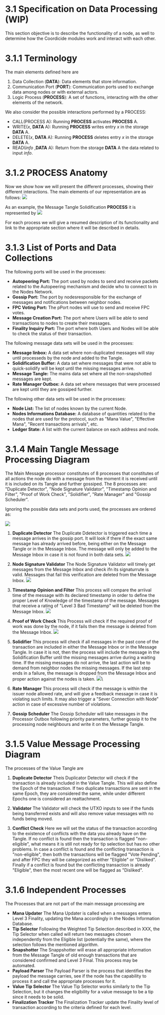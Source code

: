 # 3.1 Specification on Data Processing (WIP)

This section objective is to describe the functionality of a node, as well to determine how the Coordicide modules work and interact with each other. 

# 3.1.1 Terminology 

The main elements defined here are

1. Data Collection (**DATA**): Data elements that store information.
2. Communication Port (**PORT**): Communication ports used to exchange data among nodes or with external actors.
3. Logic Process (**PROCESS**): A set of functions, interacting with the other elements of the network. 



We also consider the possible interactions performed by a PROCESS:

* CALL(PROCESS A): Running **PROCESS** activates  **PROCESS** A.
* WRITE($x$, **DATA** A): Running **PROCESS** writes entry $x$ in the storage **DATA** A.
* DELETE($x$, **DATA** A): Running **PROCESS** deletes entry $x$ in the storage **DATA** A.
* READ(*info* ,**DATA** A): Return from the storage **DATA** A the data related to input *info*.



# 3.1.2 PROCESS Anatomy

Now we show how we will present the different processes, showing their different interactions. The main elements of our representation are as follows:
![](https://i.imgur.com/WuHlwWl.png)

As an example, the Message Tangle Solidification **PROCESS** it is represented by
![](https://i.imgur.com/YSjdBOP.png)

For each process we will give a resumed description of its functionality and link to the appropriate section where it will be described in details.

# 3.1.3 List of Ports and Data Collections

The following ports will be used in the processes:

* **Autopeering Port:** The port used by nodes to send and receive packets related to the Autopeering mechanism and decide who to connect to in the Nodes Network. 
* **Gossip Port:** The port by nodesresponsible for the exchange of messages and notifications between neighbor nodes.
* **FPC Voting Port:** The pPort nodes will use to send and receive FPC votes.
* **Message Creation Port:** The port where Users will be able to send trarnsactions to nodes to create their messages. 
* **Finality Inquiry Port:** The port where both Users and Nodes will be able to check the status of their transaction. 

The following message data sets will be used in the processes:
* **Message Iinbox:** A data set where non-duplicated messages will stay until processeds by the node and added to the Tangle. 
* **Solidification Buffer:** A data set where messages that were not able to quick-solidify will be kept until the missing messages arrive.
* **Message Tangle:** The mains data set where all the non-snapshotted messages are kept. 
* **Rate Manager Outbox:** A data set where messages that were processed are kept until they are gossiped further. 

The following other data sets will be used in the processes:
* **Node List:** The list of nodes known by the current Node. 
* **Nodes Informations Database:** A database of quantities related to the nodes that are used for the protocol, such as "Mana Value", "Effective Mana", "Recent transactions arrivals", etc. 
* **Ledger State:** A list with the current balance on each address and node. 


# 3.1.4 Main Tangle Message Processing Diagram 

The Main Message processor constitutes of 8 processes that constitutes of all actions the node do with a message from the moment it is received until it is included on its Tangle and further gossiped. The 8 processes are: "Duplicate Detector", "Node Signature Validator", "Timestamp Opinion and Filter", "Proof of Work Check", "Solidifier", "Rate Manager" and "Gossip Scheduler".

Ignoring the possible data sets and ports used, the processes are ordered as:

![](https://i.imgur.com/xFjNlFd.png)


1. **Duplicate Detector**
The Duplicate Ddetector is triggered each time a message arrives in the gossip port. It will look if there if the exact same message has already arrived before, being either on the Message Tangle or in the Message Inbox. The message will only be added to the Message Inbox in  case it is not found in both data sets.
![](https://i.imgur.com/5Ke3jId.png)

2. **Node Signature Validator**
The Node Signature Validator will timely get messages from the Message Inbox and check ifn its signaturrute is valid. Messages that fail this verification are deleted from the Message Inbox.
![](https://i.imgur.com/mOrfhqz.png)

3. **Timestamp Opinion and Filter**
This process will compare the arriival time of the message with its declared timestamp in order to define the proper Level of Knowledge of the timestamp of the message. Messages that receive a rating of "Level 3 Bad Timestamp" will be deleted from the Message Inbox. 
![](https://i.imgur.com/lVa7H5L.png)

4. **Proof of Work Check**
This Process will check if the required proof of work was done by the node, if it fails then the message is deleted from the Message Inbox.
![](https://i.imgur.com/sn7UJFD.png)

5. **Solidifier**
This process will check if all messages in the past cone of the transaction are included in either the Message Inbox or in the Message Tangle. In case it is not, then the process will include the message in the Solidification Buffer until the missing messages arrive during a waiting time. If the missing messages do not arrive, the last action will be to demand from neighbor nodes the missing messages. If the last step ends in a failure, the message is dropped from the Message Inbox and proper action against the nodes is taken. 
![](https://i.imgur.com/YSjdBOP.png)\

6. **Rate Manager**
This process will check if the message is within the issuer node allowed rate, and will give a feedback message in case it is violating such limits. It may also trigger a "Sever Connection with Node" action in case of excessive number of violations.

8. **Gossip Scheduler**
The Gossip Scheduler will take messages in the Processor Outbox following priority parameters, further gossip it to the processing node neighbours and write it on the Message Tangle. 



# 3.1.5 Value Message Processing Diagram 

The processes of the Value Tangle are 

1. **Duplicate Detector**
Theis Duplicator Detector will check if the transaction is already included in the Value Tangle. This will also define the Epoch of the transaction. If two duplicate transactions are sent in the same Epoch, they are considered the same, while under different Epochs one is considered an reattachment. 

2. **Validator**
The Validator will check the UTXO inputs to see if the funds being transferred exists and will also remove value messages with no funds being moved. 


3. **Conflict Check**
Here we will set the status of the transaction according to the existence of conflicts with the data you already have on the Tangle. If no conflict is found then the transaction is flagged "non-eligible", what means it is still not ready for tip selection but has no other problems. In case a conflict is found and the conflicting transaction is "non-eligible", then both the transactions will be flagged "Vote Pending", and after FPC they will be categorized as either "Eligible" or "Disliked". Finally if a conflict is found but the conflicting transaction is already "Eligible", then the most recent one will be flagged as "Disliked".


# 3.1.6 Independent Processes

The Processes that are not part of the main message processing are

* **Mana Updater**
The Mana Updater is called when a messages enters Level 3 Finality, updating the Mana accordingly in the Nodes Information Database. 
* **Tip Selector**
Following the Weighted Tip Selection described in XXX, the Tip Selector when called will return two messages chosen independently from the Eligible list (potentially the same), where the selection follows the mentioned algorithm. 
* **Snapshotter**
The Snappshotter will erase all appropriate information from the Message Tangle of old enough transactions that are considered confirmed and Level 3 Final. This process may be automated. 
* **Payload Parser**
The Payload Parser is the process that identifies the payload the message carries, see if the node has the capability to process it and call the appropriate processes for it. 
* **Value Tip Selector**
The Value Tip Selector works similarly to the Tip Selection, but it changes the eligibility for a value message to be a tip since it needs to be solid.
* **Finalization Tracker**
The Finalization Tracker update the Finality level of transaction according to the criteria defined for each level. 



<!--stackedit_data:
eyJkaXNjdXNzaW9ucyI6eyJ1WnFsUlZyU3ViSGYxYzA4Ijp7In
RleHQiOiJUaGUgcG9ydCByZXNwb25zaWJsZSBmb3IgdGhlIHBh
Y2tldHMgbmVlZGVkIHRvIG5vZGVzIHRvIHVzZSB0aGUgQXV0b3
BlZXJpbmcgbWVj4oCmIiwic3RhcnQiOjE1NzAsImVuZCI6MTY1
MX0sInVIcEs0akRGZG1nUVVYUXgiOnsidGV4dCI6Im5vbi1zbm
Fwc2hvdHRlZCIsInN0YXJ0IjoyNTMxLCJlbmQiOjI1NDZ9LCJz
N1BuQmQ0aVpvOFByaEhTIjp7InRleHQiOiJOb2RlcyBJbmZvcm
1hdGlvbiBEYXRhYmFzZSIsInN0YXJ0IjoyODEyLCJlbmQiOjI4
Mzl9LCJIMExjTTlYVVdXbVMwd1QwIjp7InRleHQiOiJUaGUgTW
FpbiBNZXNzYWdlIHByb2Nlc3NvciBjb25zdGl0dXRlcyBvZiA3
IHByb2Nlc3NlcyB0aGF0IGNvbnN0aXR1dGVzIG9mIGFsbCBh4o
CmIiwic3RhcnQiOjMxMjksImVuZCI6MzMyOH0sImc2WkRTQjF4
dGY1UVRDMWciOnsidGV4dCI6IlRpbWVzdGFtcCBPcGluaW9uIG
FuZCBGaWx0ZXIiLCJzdGFydCI6MzQwMiwiZW5kIjozNDMwfSwi
ZjR0SDh6MUcxMmFmdE8weCI6eyJ0ZXh0IjoiU29saWRpZmllci
IsInN0YXJ0IjozNDU3LCJlbmQiOjM0Njd9LCJKNXJWbTI0VW9J
ZmRBY0plIjp7InRleHQiOiIhW10oaHR0cHM6Ly9pLmltZ3VyLm
NvbS81S2UzaklkLnBuZykiLCJzdGFydCI6Mzk3MSwiZW5kIjo0
MDA3fSwiQ1czVTQ4S1daRVpkM04zVSI6eyJ0ZXh0IjoiZnJvbS
B0aGUgTWVzc2FnZSBJbmJvIiwic3RhcnQiOjQyMDgsImVuZCI6
NDIyOX0sIk9idnNOak8waWFuY3psaWUiOnsidGV4dCI6Ikxldm
VsIG9mIEtub3dsZWRnZSIsInN0YXJ0Ijo0NDIzLCJlbmQiOjQ0
NDF9LCJtOUptUHlwalRHRGtKN05nIjp7InRleHQiOiIhW10oaH
R0cHM6Ly9pLmltZ3VyLmNvbS9sVmE3SDVMLnBuZyIsInN0YXJ0
Ijo0NTc0LCJlbmQiOjQ2MDl9LCJqd0ExT3lKN3VnVm1lejR5Ij
p7InRleHQiOiIhW10oaHR0cHM6Ly9pLmltZ3VyLmNvbS9zbjdV
SkZELnBuZykiLCJzdGFydCI6NDc3OSwiZW5kIjo0ODE1fSwiYj
RhM2tJeVpsWlJPZFZLRiI6eyJ0ZXh0IjoiZnJvbSB0aGUgTWVz
c2FnZSBJbmJveCBhbmQgcHJvcGVyIGFjdGlvbiBhZ2FpbnN0IH
RoZSBub2RlcyBpcyB0YWtlbiIsInN0YXJ0Ijo1Mjk5LCJlbmQi
OjUzNjZ9LCJmQWtLa1Z2U3VTUWxwclNnIjp7InRleHQiOiJTZX
ZlciBDb25uZWN0aW9uIHdpdGggTm9kZVwiIGFjdGlvbiBpbiBj
YXNlIG9mIGV4Y2Vzc2l2ZSBudW1iZXIgb2YgdmlvbGF0aW9ucy
4iLCJzdGFydCI6NTYwMCwiZW5kIjo1Njc3fSwiNlNFQk1qZlpy
ZUNWSmFxZCI6eyJ0ZXh0IjoiKlJhdGUgTWFuYWdlcioiLCJzdG
FydCI6NTQxMiwiZW5kIjo1NDI2fSwiRzFPd1p1QjNidHg1cmZx
ViI6eyJ0ZXh0IjoiR29zc2lwIFNjaGVkdWxlciIsInN0YXJ0Ij
o1Njg0LCJlbmQiOjU3MDB9LCJ0RklLdWk5eTBmNXJFcnZYIjp7
InRleHQiOiJUaGUgcHJvIiwic3RhcnQiOjU5MzMsImVuZCI6NT
k0MH0sImM2RDlWNVU0VGJFeDU2TXYiOnsidGV4dCI6IkVwb2No
cyIsInN0YXJ0Ijo2MjU4LCJlbmQiOjYyNjR9LCJBV2o0VENiWX
c0STVITloxIjp7InRleHQiOiJhbmQgdGhlIGNvbmZsaWN0aW5n
IHRyYW5zYWN0aW9uIGlzIFwibm9uLWVsaWdpYmxlXCIiLCJzdG
FydCI6NjgwNCwiZW5kIjo2ODUzfSwiRVpsRHBQUk40ZTZIZ1dr
OSI6eyJ0ZXh0IjoiaGUgY29uZmxpY3RpbmciLCJzdGFydCI6Nz
AyNSwiZW5kIjo3MDM5fSwiVW84NENsdE0weVMxdmNMcSI6eyJ0
ZXh0IjoiaGUgUHJvY2Vzc2VzIHRoYXQgYXJlIG5vdCBwYXJ0IG
9mIHRoZSBtYWluIG1lc3NhZ2UgcHJvY2Vzc2luZyBhciIsInN0
YXJ0Ijo3MTY1LCJlbmQiOjcyMjl9LCJzZGRRSTZIbjFYbkIxT0
RXIjp7InRleHQiOiIqKlBheWxvYWQgUGFyc2VyKioiLCJzdGFy
dCI6Nzg0MywiZW5kIjo3ODYxfX0sImNvbW1lbnRzIjp7IjBPYz
JZZmF1aXh2OFNDclAiOnsiZGlzY3Vzc2lvbklkIjoidVpxbFJW
clN1YkhmMWMwOCIsInN1YiI6ImdoOjUxMTEyNjE4IiwidGV4dC
I6InRoZSBwb3J0IGZvciBhdXRvcGVlcmluZyBwcm90b2NvbC9y
ZXF1ZXN0cz8gRG9uIHQgdW5kZXJzdGFuZCB3aGF0IHRoZSBkZW
Npc2lvbiBvbiAgd2hvIHRvIGNvbm5lY3QgaGFzIHRvIHRvIHdp
dGggdGhlIHBvcnQuIiwiY3JlYXRlZCI6MTU5NTQyMDk3NzU1NH
0sIjNjQUVXMmZwdHRVRnFvME4iOnsiZGlzY3Vzc2lvbklkIjoi
dVpxbFJWclN1YkhmMWMwOCIsInN1YiI6ImdoOjY4MjUwMzUwIi
widGV4dCI6IkkgdHJpZWQgdG8gZ2l2ZSBhIGJldHRlciB3b3Jk
aW5nLCB0aGUgb2xkIG9uZSB3YXMgYXdmdWwuIiwiY3JlYXRlZC
I6MTU5NTQ0NDExMTE0Mn0sInUyV1B2ME5aT1Q0alJPY2giOnsi
ZGlzY3Vzc2lvbklkIjoidVpxbFJWclN1YkhmMWMwOCIsInN1Yi
I6ImdoOjUxMTEyNjE4IiwidGV4dCI6InNvIGl0cyB0aGUgc2Ft
ZSBwb3J0IGZvciBzZW5kaW5nIGFuZCByZXF1ZXN0aW5nLiBJZi
B5ZXMgcGVyaGFwcyBqdXN0IGNhbGwgaXN0IEF1dG9wZWVyaW5n
IFBvcnQiLCJjcmVhdGVkIjoxNTk1NTAwNTg2MTIyfSwiaDZOdU
JESTRwTm42SmpEQyI6eyJkaXNjdXNzaW9uSWQiOiJ1SHBLNGpE
RmRtZ1FVWFF4Iiwic3ViIjoiZ2g6NTExMTI2MTgiLCJ0ZXh0Ij
oiZGVmaW5lIHNuYXBzaG90IHNvbWV3aGVyZSIsImNyZWF0ZWQi
OjE1OTU1MDA3MDI5NTV9LCJpVDZVTzRFVXRwNHVwYWdXIjp7Im
Rpc2N1c3Npb25JZCI6InM3UG5CZDRpWm84UHJoSFMiLCJzdWIi
OiJnaDo1MTExMjYxOCIsInRleHQiOiJqdXN0IFwiTm9kZSBEYX
RhYmFzZVwiPyIsImNyZWF0ZWQiOjE1OTU1MDA4MTA1MzV9LCJU
UUhsejBXUDdWWk9lMnBLIjp7ImRpc2N1c3Npb25JZCI6IkgwTG
NNOVhVV1dtUzB3VDAiLCJzdWIiOiJnaDo1MTExMjYxOCIsInRl
eHQiOiJUaGUgTWFpbiBNZXNzYWdlIHByb2Nlc3NvciBpcyBkaX
ZpZGVkIGludG8gNyBzdWItcHJvY2Vzc2VzOyBjb3ZlcmluZyBh
bGwgYWN0aW9ucyBhIG5vZGUgaGFzIHRvIHBlcmZvcm0gaW4gb3
JkZXIgdG8gc2VuZCBhIG1lc3NhZ2UgPyIsImNyZWF0ZWQiOjE1
OTU1MDA5NzkxNDJ9LCJkRkpMbmd0cmlTNmp3MWo4Ijp7ImRpc2
N1c3Npb25JZCI6IkgwTGNNOVhVV1dtUzB3VDAiLCJzdWIiOiJn
aDo1MTExMjYxOCIsInRleHQiOiI3LT44IiwiY3JlYXRlZCI6MT
U5NTUwMTAwNzM4M30sIkRKVUhRYmZnMFZMMzh6ZjkiOnsiZGlz
Y3Vzc2lvbklkIjoiZzZaRFNCMXh0ZjVRVEMxZyIsInN1YiI6Im
doOjUxMTEyNjE4IiwidGV4dCI6IlRpbWVzdGFtcCBjaGVjaz8i
LCJjcmVhdGVkIjoxNTk1NTAxMDMxMjg3fSwiWDdVZFVHaHR1QT
hUZk96ciI6eyJkaXNjdXNzaW9uSWQiOiJmNHRIOHoxRzEyYWZ0
TzB4Iiwic3ViIjoiZ2g6NTExMTI2MTgiLCJ0ZXh0Ijoib3IgTV
QgU29saWRpZmllcj8iLCJjcmVhdGVkIjoxNTk1NTAxMDU2NDI0
fSwiWmZJQms3dVYwN3lYRmh5ZCI6eyJkaXNjdXNzaW9uSWQiOi
JKNXJWbTI0VW9JZmRBY0plIiwic3ViIjoiZ2g6NTExMTI2MTgi
LCJ0ZXh0IjoiV2h5IERlbGV0ZSBpbiBNZXNzYWdlIEluYm94Py
IsImNyZWF0ZWQiOjE1OTU1MDEyMDY0NjB9LCI4a2Nhenh5OWpM
NzFXVURhIjp7ImRpc2N1c3Npb25JZCI6IkNXM1U0OEtXWkVaZD
NOM1UiLCJzdWIiOiJnaDo1MTExMjYxOCIsInRleHQiOiJhZGQg
XCJERUxFVEUgTWVzc2FnZSBJbmJveFwiIiwiY3JlYXRlZCI6MT
U5NTUwMTM4NDM2Nn0sIlFBODhKV1dVRklsbVRxMUgiOnsiZGlz
Y3Vzc2lvbklkIjoiQ1czVTQ4S1daRVpkM04zVSIsInN1YiI6Im
doOjUxMTEyNjE4IiwidGV4dCI6Ik9uY2UgYSBtZXNzYWdlIGlz
IGRlbGV0ZWQgZnJvbSBJbmJveCwgZ29zc2lwIG1pZ2h0IHB1dC
BpdCB0aGVyZSB5ZXQgYW5vdGhlciB0aW1lID8iLCJjcmVhdGVk
IjoxNTk1NTAxNDM2MDM2fSwiVlNXSlF6WXd6NzV4VmRoQSI6ey
JkaXNjdXNzaW9uSWQiOiJPYnZzTmpPMGlhbmN6bGllIiwic3Vi
IjoiZ2g6NTExMTI2MTgiLCJ0ZXh0IjoiaW50cm9kdWNlIGxpbm
sgdG8gRGVmaW5pdGlvbiIsImNyZWF0ZWQiOjE1OTU1MDE0NzQ4
NDl9LCJXNUc3WGNmTkJ2a0hQYVZ5Ijp7ImRpc2N1c3Npb25JZC
I6Im05Sm1QeXBqVEdEa0o3TmciLCJzdWIiOiJnaDo1MTExMjYx
OCIsInRleHQiOiJNaXNzaW5nIERFTEVURSBNZXNzYWdlIElOQk
9YLCIsImNyZWF0ZWQiOjE1OTU1MDE1NDYwMzd9LCI0eWVBbjhU
WVVSQnNwekR4Ijp7ImRpc2N1c3Npb25JZCI6Im05Sm1QeXBqVE
dEa0o3TmciLCJzdWIiOiJnaDo1MTExMjYxOCIsInRleHQiOiJB
bmQgUkVBRCIsImNyZWF0ZWQiOjE1OTU1MDE2NjE2MjN9LCJ1M1
dzVjJ0aURkQThuWU5FIjp7ImRpc2N1c3Npb25JZCI6Imp3QTFP
eUo3dWdWbWV6NHkiLCJzdWIiOiJnaDo1MTExMjYxOCIsInRleH
QiOiJXcm9uZyBEQiBvcGVyYXRpb247IFJFQUQvREVMRVRFIE1l
c3NhZ2UgSW5ib3giLCJjcmVhdGVkIjoxNTk1NTAxNzI5NjcwfS
wiMkFiT2FtU0c3OTdXQ0NybSI6eyJkaXNjdXNzaW9uSWQiOiJi
NGEza0l5WmxaUk9kVktGIiwic3ViIjoiZ2g6NTExMTI2MTgiLC
J0ZXh0IjoiYWRkIHRoZXNlIGFjdGlvbiB0byBmaWd1cmUiLCJj
cmVhdGVkIjoxNTk1NTAxODIxNTYwfSwiTEtuR0FZbjJMNkFBUU
ZZRiI6eyJkaXNjdXNzaW9uSWQiOiJmQWtLa1Z2U3VTUWxwclNn
Iiwic3ViIjoiZ2g6NTExMTI2MTgiLCJ0ZXh0IjoieW91IG1lYW
4gZHJvcHBpbmcgdGhlIG5vZGU/IiwiY3JlYXRlZCI6MTU5NTUw
MjAwMjk2MH0sImFyT1RPNHhMVUNNSmdJUlciOnsiZGlzY3Vzc2
lvbklkIjoiNlNFQk1qZlpyZUNWSmFxZCIsInN1YiI6ImdoOjUx
MTEyNjE4IiwidGV4dCI6IkFkZCBGaWd1cmUiLCJjcmVhdGVkIj
oxNTk1NTAyMDIyNTUwfSwiMWFWaUNCck1DRFlDRW91ZiI6eyJk
aXNjdXNzaW9uSWQiOiJHMU93WnVCM2J0eDVyZnFWIiwic3ViIj
oiZ2g6NTExMTI2MTgiLCJ0ZXh0IjoiQWRkIEZpZ3VyZSIsImNy
ZWF0ZWQiOjE1OTU1MDIwNTAwNDl9LCIxeVJ4OGVXOWZ5SHpOd2
xjIjp7ImRpc2N1c3Npb25JZCI6InRGSUt1aTl5MGY1ckVydlgi
LCJzdWIiOiJnaDo1MTExMjYxOCIsInRleHQiOiJBbGwgdGhpcy
Bjb21lIGFmdGVyIHRoZSBNYWluIE1lc3NhZ2UgUHJvYyBEaWFn
LiBUaGlzIHNob3VsZCBiZSBzYWlkIGV4cGxpY3RseSIsImNyZW
F0ZWQiOjE1OTU1MDIyODYxMjh9LCJaNU1lYTUzaktYUDBHOHlo
Ijp7ImRpc2N1c3Npb25JZCI6ImM2RDlWNVU0VGJFeDU2TXYiLC
JzdWIiOiJnaDo1MTExMjYxOCIsInRleHQiOiJOb3QgY2xlYXIg
d2hhdCBhbiBFcG9jaCBpcyIsImNyZWF0ZWQiOjE1OTU1MDIzOT
Q1MjR9LCJEbXJab2JNcnlROHpvdHp2Ijp7ImRpc2N1c3Npb25J
ZCI6IkFXajRUQ2JZdzRJNUhOWjEiLCJzdWIiOiJnaDo1MTExMj
YxOCIsInRleHQiOiJNaXNzaW5nIHRoZSBpbmZvcm1hdGlvbiB3
aGVuIGEgdHggdHVybnMgaW50byBlbGlnaWJsZSIsImNyZWF0ZW
QiOjE1OTU1MDI1ODU5MTR9LCJMbDNVamswd25heVpOT0MwIjp7
ImRpc2N1c3Npb25JZCI6IkVabERwUFJONGU2SGdXazkiLCJzdW
IiOiJnaDo1MTExMjYxOCIsInRleHQiOiJpbiBnZW5lcmFsIHRo
ZXJlIG1pZ2h0IGJlIG1vcmUgdGhhbiAxIGNvbmZsaWN0aW5nIH
R4IiwiY3JlYXRlZCI6MTU5NTUwMjYzMzQ1M30sIlh2RFozVTZH
bTloNnRaWDEiOnsiZGlzY3Vzc2lvbklkIjoiVW84NENsdE0weV
MxdmNMcSIsInN1YiI6ImdoOjUxMTEyNjE4IiwidGV4dCI6ImFk
ZCBsaW5rcyB0byBwbGFjZXMgd2hlcmUgdGhlc2UgcHJvY2Vzc2
VzIGFyZSBzcGVjaWZpZWQiLCJjcmVhdGVkIjoxNTk1NTAyOTc1
MjA5fSwiMG8yYzZBcW12a2RjSTdUNSI6eyJkaXNjdXNzaW9uSW
QiOiJzZGRRSTZIbjFYbkIxT0RXIiwic3ViIjoiZ2g6NTExMTI2
MTgiLCJ0ZXh0Ijoid2h5IGlzIHRoaXMgUGFyc2VycyBub3QgdX
NlZCBhYm92ZSB0byBjaGVjayB0aGUgdmFsdWUgcGF5bG9hZD8i
LCJjcmVhdGVkIjoxNTk1NTAzMDUwNzgzfSwiSWxRNXVsTHNwcz
BVWVhXaCI6eyJkaXNjdXNzaW9uSWQiOiJzZGRRSTZIbjFYbkIx
T0RXIiwic3ViIjoiZ2g6NTExMTI2MTgiLCJ0ZXh0IjoiaS5lLi
BpZGVudGlmeWluZyB2YWx1ZSBtZXNzYWdlcy90eCIsImNyZWF0
ZWQiOjE1OTU1MDMwODIwMDh9LCJqZHlERkVuUUdyMFAyTUJWIj
p7ImRpc2N1c3Npb25JZCI6IkNXM1U0OEtXWkVaZDNOM1UiLCJz
dWIiOiJnaDo1MDY2MTg0NCIsInRleHQiOiJQZXJoYXBzLCBhbm
QgaXQgd291bGQgYmUgYW4gb3B0aW1pemF0aW9uIHRvIHRyYWNr
IHRoZSBkZWxldGVkIHRoaW5ncy4gIEJ1dCB3cml0aW5nIHRoaX
MgZ29lcyBiZXlvbmQgdGhlIGNvcmUgcHJvdG9jb2wgYW5kIGdl
dHMgaW50byBpbXBsZW1lbnRhdGlvbi4iLCJjcmVhdGVkIjoxNT
k1OTI2NzcxNTc0fSwiUmJqNXh1NnF0bnd3ekVqdSI6eyJkaXNj
dXNzaW9uSWQiOiJ1WnFsUlZyU3ViSGYxYzA4Iiwic3ViIjoiZ2
g6NjgyNTAzNTAiLCJ0ZXh0IjoiRG9uZSEiLCJjcmVhdGVkIjox
NTk2NDU3MTUyODQ2fX0sImhpc3RvcnkiOlsxNTExNjQxNTY2LD
E2Nzg0NjAyNzYsLTE5NDYxMzczNDMsLTEwMTYxNTgyNzQsMjA1
MDI2MTk1Niw5ODI4NzI4MTYsNzcyMTM1NTgwXX0=
-->